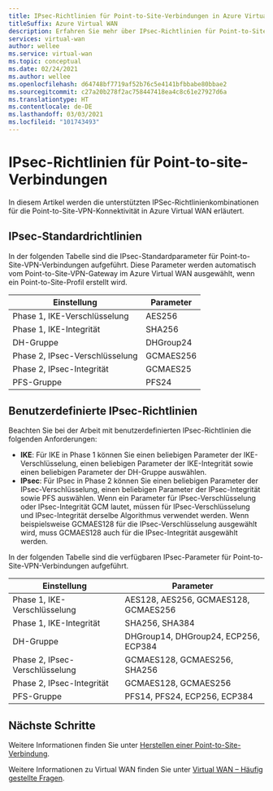 ```yaml
---
title: IPsec-Richtlinien für Point-to-Site-Verbindungen in Azure Virtual WAN
titleSuffix: Azure Virtual WAN
description: Erfahren Sie mehr über IPsec-Richtlinien für Point-to-Site-Verbindungen in Azure Virtual WAN.
services: virtual-wan
author: wellee
ms.service: virtual-wan
ms.topic: conceptual
ms.date: 02/24/2021
ms.author: wellee
ms.openlocfilehash: d64748bf7719af52b76c5e4141bfbbabe80bbae2
ms.sourcegitcommit: c27a20b278f2ac758447418ea4c8c61e27927d6a
ms.translationtype: HT
ms.contentlocale: de-DE
ms.lasthandoff: 03/03/2021
ms.locfileid: "101743493"
---
```

# <a name="point-to-site-ipsec-policies"></a>IPsec-Richtlinien für Point-to-site-Verbindungen

In diesem Artikel werden die unterstützten IPSec-Richtlinienkombinationen für die Point-to-Site-VPN-Konnektivität in Azure Virtual WAN erläutert.

## <a name="default-ipsec-policies"></a>IPsec-Standardrichtlinien

In der folgenden Tabelle sind die IPsec-Standardparameter für Point-to-Site-VPN-Verbindungen aufgeführt. Diese Parameter werden automatisch vom Point-to-Site-VPN-Gateway im Azure Virtual WAN ausgewählt, wenn ein Point-to-Site-Profil erstellt wird.

| Einstellung | Parameter |
|--- |--- |
| Phase 1, IKE-Verschlüsselung | AES256 |
| Phase 1, IKE-Integrität |  SHA256 |
| DH-Gruppe | DHGroup24 |
| Phase 2, IPsec-Verschlüsselung | GCMAES256|
| Phase 2, IPsec-Integrität | GCMAES25 |
| PFS-Gruppe |PFS24|

## <a name="custom-ipsec-policies"></a>Benutzerdefinierte IPsec-Richtlinien

Beachten Sie bei der Arbeit mit benutzerdefinierten IPsec-Richtlinien die folgenden Anforderungen:

* **IKE**: Für IKE in Phase 1 können Sie einen beliebigen Parameter der IKE-Verschlüsselung, einen beliebigen Parameter der IKE-Integrität sowie einen beliebigen Parameter der DH-Gruppe auswählen.
* **IPsec**: Für IPsec in Phase 2 können Sie einen beliebigen Parameter der IPsec-Verschlüsselung, einen beliebigen Parameter der IPsec-Integrität sowie PFS auswählen. Wenn ein Parameter für IPsec-Verschlüsselung oder IPsec-Integrität GCM lautet, müssen für IPsec-Verschlüsselung und IPsec-Integrität derselbe Algorithmus verwendet werden. Wenn beispielsweise GCMAES128 für die IPsec-Verschlüsselung ausgewählt wird, muss GCMAES128 auch für die IPsec-Integrität ausgewählt werden.  

In der folgenden Tabelle sind die verfügbaren IPsec-Parameter für Point-to-Site-VPN-Verbindungen aufgeführt.

| Einstellung | Parameter |
|--- |--- |
| Phase 1, IKE-Verschlüsselung | AES128, AES256, GCMAES128, GCMAES256 |
| Phase 1, IKE-Integrität |  SHA256, SHA384 |
| DH-Gruppe | DHGroup14, DHGroup24, ECP256, ECP384 |
| Phase 2, IPsec-Verschlüsselung | GCMAES128, GCMAES256, SHA256|
| Phase 2, IPsec-Integrität | GCMAES128, GCMAES256 |
| PFS-Gruppe |PFS14, PFS24, ECP256, ECP384|

## <a name="next-steps"></a>Nächste Schritte

Weitere Informationen finden Sie unter [Herstellen einer Point-to-Site-Verbindung](virtual-wan-point-to-site-portal.md).

Weitere Informationen zu Virtual WAN finden Sie unter [Virtual WAN – Häufig gestellte Fragen](virtual-wan-faq.md).
